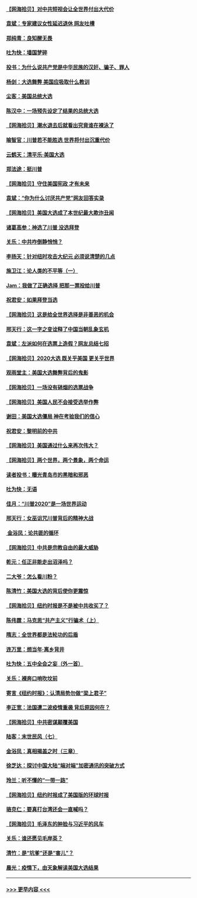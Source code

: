 #### [【网海拾贝】对中共短视会让全世界付出大代价](../pages/nsc993/n12546043.md?t=11131502) 
#### [袁斌：专家建议女性延迟退休 网友吐槽](../pages/nsc993/n12545424.md?t=11131502) 
#### [郑纯青：良知醒无畏](../pages/nsc993/n12545394.md?t=11131502) 
#### [吐为快：墙国梦碎](../pages/nsc993/n12545309.md?t=11131502) 
#### [投书：为什么说共产党是中华民族的汉奸、骗子、罪人](../pages/nsc993/n12545089.md?t=11131502) 
#### [杨剑：大选舞弊 美国应吸取什么教训](../pages/nsc993/n12543937.md?t=11131502) 
#### [尘客：美国总统大选](../pages/nsc993/n12543828.md?t=11131502) 
#### [陈汉中：一场预先设定了结果的总统大选](../pages/nsc993/n12543564.md?t=11131502) 
#### [【网海拾贝】潮水退去后就看出究竟谁在裸泳了](../pages/nsc993/n12543321.md?t=11131502) 
#### [喻智官：川普若不能胜选 世界将付出沉重代价](../pages/nsc993/n12541352.md?t=11131502) 
#### [云鹤天：清平乐‧美国大选](../pages/nsc993/n12540916.md?t=11131502) 
#### [郑法途：挺川普](../pages/nsc993/n12540898.md?t=11131502) 
#### [【网海拾贝】守住美国宪政 才有未来](../pages/nsc993/n12540423.md?t=11131502) 
#### [袁斌：“你为什么讨厌共产党”网友回答实录](../pages/nsc993/n12540208.md?t=11131502) 
#### [【网海拾贝】美国大选成了本世纪最大欺诈丑闻](../pages/nsc993/n12538029.md?t=11131502) 
#### [诸葛高参：神选了川普 没选拜登](../pages/nsc993/n12537664.md?t=11131502) 
#### [关乐：中共咋倒静悄悄？](../pages/nsc993/n12537615.md?t=11131502) 
#### [李扬天：针对纽时攻击大纪元 必须说清楚的几点](../pages/nsc993/n12536001.md?t=11131502) 
#### [施卫江：论人类的不平等（一）](../pages/nsc993/n12535700.md?t=11131502) 
#### [Jam：我做了正确选择 把那一票投给川普](../pages/nsc993/n12535743.md?t=11131502) 
#### [祝君安：如果拜登当选](../pages/nsc993/n12535726.md?t=11131502) 
#### [【网海拾贝】这是给全世界选择是非善恶的机会](../pages/nsc993/n12535061.md?t=11131502) 
#### [邢天行：这一字之变诠释了中国当朝乱象玄机](../pages/nsc993/n12533446.md?t=11131502) 
#### [袁斌：左派如何在选票上造假？网友总结七招](../pages/nsc993/n12533180.md?t=11131502) 
#### [【网海拾贝】2020大选 既关乎美国 更关乎世界](../pages/nsc993/n12533161.md?t=11131502) 
#### [观雨堂主：美国大选舞弊背后的鬼影](../pages/nsc993/n12533153.md?t=11131502) 
#### [【网海拾贝】一场没有硝烟的选票战争](../pages/nsc993/n12531883.md?t=11131502) 
#### [【网海拾贝】美国人民不会接受选举作弊](../pages/nsc993/n12528850.md?t=11131502) 
#### [谢田：美国大选僵局 神在考验我们的信心](../pages/nsc993/n12527932.md?t=11131502) 
#### [祝君安：黎明前的中共](../pages/nsc993/n12524071.md?t=11131502) 
#### [【网海拾贝】美国通过什么来再次伟大？](../pages/nsc993/n12523844.md?t=11131502) 
#### [【网海拾贝】两个世界，两个景象，两个命运](../pages/nsc993/n12521419.md?t=11131502) 
#### [读者投书：曝光青岛市的黑暗和邪恶](../pages/nsc993/n12520988.md?t=11131502) 
#### [吐为快：无语](../pages/nsc993/n12518588.md?t=11131502) 
#### [佳月：“川普2020”是一场世界运动](../pages/nsc993/n12518581.md?t=11131502) 
#### [邢天行：女巫诅咒川普背后的精神大战](../pages/nsc993/n12517257.md?t=11131502) 
#### [ 金浴凤：论共匪的循环](../pages/nsc993/n12517133.md?t=11131502) 
#### [【网海拾贝】中共是宗教自由的最大威胁](../pages/nsc993/n12516879.md?t=11131502) 
#### [乾元：任正非能走出沼泽吗？](../pages/nsc993/n12515831.md?t=11131502) 
#### [二大爷：怎么看川粉？](../pages/nsc993/n12515820.md?t=11131502) 
#### [陈清竹：美国大选的背后使你更震惊](../pages/nsc993/n12515589.md?t=11131502) 
#### [【网海拾贝】纽约时报是不是被中共收买了？](../pages/nsc993/n12515122.md?t=11131502) 
#### [陈伟霆：马克思“共产主义”行骗术（上）](../pages/nsc993/n12510217.md?t=11131502) 
#### [隋志：全世界都是法轮功的后盾](../pages/nsc993/n12510636.md?t=11131502) 
#### [连万里：想当年‧离乡背井](../pages/nsc993/n12510623.md?t=11131502) 
#### [吐为快：五中全会之妄（外一首）](../pages/nsc993/n12510470.md?t=11131502) 
#### [关乐：裸奔口哨吹坟前](../pages/nsc993/n12510403.md?t=11131502) 
#### [寄言《纽约时报》：认清局势勿做“梁上君子”](../pages/nsc993/n12510042.md?t=11131502) 
#### [李正宽：法国遭二波疫情重袭 背后原因何在？](../pages/nsc993/n12509971.md?t=11131502) 
#### [【网海拾贝】中共密谋颠覆美国](../pages/nsc993/n12509816.md?t=11131502) 
#### [陆客：末世民风（七）](../pages/nsc993/n12507822.md?t=11131502) 
#### [金浴凤：真相揭盖之时（三章）](../pages/nsc993/n12507804.md?t=11131502) 
#### [徐芝达：探讨中国大陆“端对端”加密通讯的突破方式](../pages/nsc993/n12507682.md?t=11131502) 
#### [玲兰：听不懂的“一带一路”](../pages/nsc993/n12507669.md?t=11131502) 
#### [【网海拾贝】纽约时报成了美国版的环球时报](../pages/nsc993/n12507053.md?t=11131502) 
#### [骆克仁：要真打台湾还会一直喊吗？](../pages/nsc993/n12506843.md?t=11131502) 
#### [【网海拾贝】毛泽东的肿脸与习近平的风车](../pages/nsc993/n12504537.md?t=11131502) 
#### [关乐：谁还愿见毛岸英？](../pages/nsc993/n12503866.md?t=11131502) 
#### [清竹：是“坑爹”还是“害儿”？](../pages/nsc993/n12503034.md?t=11131502) 
#### [晨光：疫情下，由天象解读美国大选结果](../pages/nsc993/n12502536.md?t=11131502) 

----
#### [ >>> 更早内容 <<< ](../indexes/nsc993-earlier.md)
